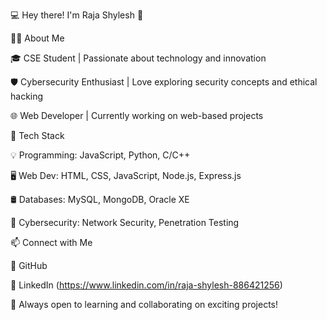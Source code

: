 💻 Hey there! I'm Raja Shylesh 👋

🧑‍🎓 About Me

🎓 CSE Student | Passionate about technology and innovation

🛡️ Cybersecurity Enthusiast | Love exploring security concepts and ethical hacking

🌐 Web Developer | Currently working on web-based projects

🚀 Tech Stack

💡 Programming: JavaScript, Python, C/C++

🖥️ Web Dev: HTML, CSS, JavaScript, Node.js, Express.js

🛢️ Databases: MySQL, MongoDB, Oracle XE

🔐 Cybersecurity: Network Security, Penetration Testing

📫 Connect with Me

🔗 GitHub 

💼 LinkedIn (https://www.linkedin.com/in/raja-shylesh-886421256)

🚀 Always open to learning and collaborating on exciting projects!
